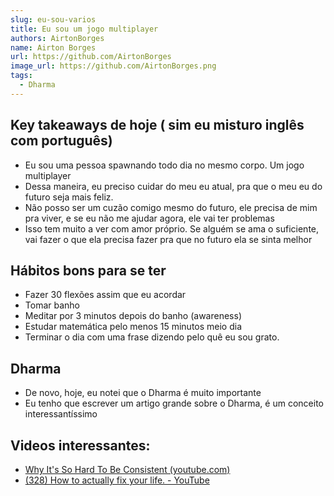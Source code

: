 ```yaml
---
slug: eu-sou-varios
title: Eu sou um jogo multiplayer
authors: AirtonBorges
name: Airton Borges
url: https://github.com/AirtonBorges
image_url: https://github.com/AirtonBorges.png
tags:
  - Dharma
---
```


## Key takeaways de hoje ( sim eu misturo inglês com português)
- Eu sou uma pessoa spawnando todo dia no mesmo corpo. Um jogo multiplayer
- Dessa maneira, eu preciso cuidar do meu eu atual, pra que o meu eu do futuro seja mais feliz.
- Não posso ser um cuzão comigo mesmo do futuro, ele precisa de mim pra viver, e se eu não me ajudar agora, ele vai ter problemas
- Isso tem muito a ver com amor próprio. Se alguém se ama o suficiente, vai fazer o que ela precisa fazer pra que no futuro ela se sinta melhor

## Hábitos bons para se ter
- Fazer 30 flexões assim que eu acordar
- Tomar banho
- Meditar por 3 minutos depois do banho (awareness)
- Estudar matemática pelo menos 15 minutos meio dia
- Terminar o dia com uma frase dizendo pelo quê eu sou grato.

## Dharma
- De novo, hoje, eu notei que o Dharma é muito importante
- Eu tenho que escrever um artigo grande sobre o Dharma, é um conceito interessantíssimo
## Videos interessantes:
- [Why It's So Hard To Be Consistent (youtube.com)](https://www.youtube.com/watch?v=ZKNRXuZWYYg&t=91s)
- [(328) How to actually fix your life. - YouTube](https://www.youtube.com/watch?v=i8GroKGfNEI)